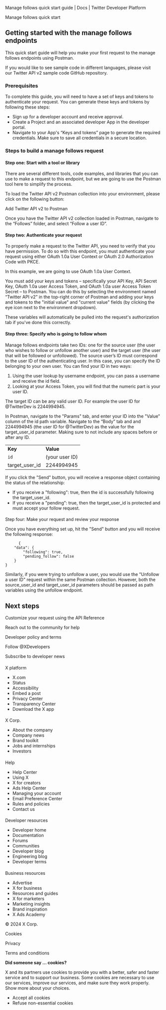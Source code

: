 
Manage follows quick start guide | Docs | Twitter Developer Platform 

Manage follows quick start

Getting started with the manage follows endpoints
-------------------------------------------------

This quick start guide will help you make your first request to the manage follows endpoints using Postman.

If you would like to see sample code in different languages, please visit our Twitter API v2 sample code GitHub repository.   

### Prerequisites

To complete this guide, you will need to have a set of keys and tokens to authenticate your request. You can generate these keys and tokens by following these steps:

* Sign up for a developer account and receive approval.
* Create a Project and an associated developer App in the developer portal.
* Navigate to your App's “Keys and tokens” page to generate the required credentials. Make sure to save all credentials in a secure location.

### Steps to build a manage follows request

#### Step one: Start with a tool or library

There are several different tools, code examples, and libraries that you can use to make a request to this endpoint, but we are going to use the Postman tool here to simplify the process.

To load the Twitter API v2 Postman collection into your environment, please click on the following button:

Add Twitter API v2 to Postman

Once you have the Twitter API v2 collection loaded in Postman, navigate to the “Follows” folder, and select “Follow a user ID”.  

#### Step two: Authenticate your request

To properly make a request to the Twitter API, you need to verify that you have permission. To do so with this endpoint, you must authenticate your request using either OAuth 1.0a User Context or OAuth 2.0 Authorization Code with PKCE.

In this example, we are going to use OAuth 1.0a User Context.

You must add your keys and tokens – specifically your API Key, API Secret Key, OAuth 1.0a user Access Token, and OAuth 1.0a user Access Token Secret – to Postman. You can do this by selecting the environment named “Twitter API v2” in the top-right corner of Postman and adding your keys and tokens to the "initial value" and "current value" fields (by clicking the eye icon next to the environment dropdown).

These variables will automatically be pulled into the request's authorization tab if you've done this correctly.  

#### Step three: Specify who is going to follow whom

Manage follows endpoints take two IDs: one for the source user (the user who wishes to follow or unfollow another user) and the target user (the user that will be followed or unfollowed). The source user’s ID must correspond to the user ID of the authenticating user. In this case, you can specify the ID belonging to your own user. You can find your ID in two ways:

1. Using the user lookup by username endpoint, you can pass a username and receive the id field.
2. Looking at your Access Token, you will find that the numeric part is your user ID.

The target ID can be any valid user ID. For example the user ID for @TwitterDev is 2244994945.

In Postman, navigate to the "Params" tab, and enter your ID into the "Value" column of the id path variable. Navigate to the “Body” tab and and 2244994945 (the user ID for @TwitterDev) as the value for the target\_user\_id parameter. Making sure to not include any spaces before or after any ID.

|  |  |
| --- | --- |
| **Key** | **Value** |
| `id` | (your user ID) |
| target\_user\_id | 2244994945 |

If you click the "Send" button, you will receive a response object containing the status of the relationship:

* If you receive a "following": true, then the id is successfully following the target\_user\_id.
* If you receive a "pending": true, then the target\_user\_id is protected and must accept your follow request.

#### 
Step four: Make your request and review your response

Once you have everything set up, hit the "Send" button and you will receive the following response:

```
      {
    "data": {
        "following": true,
        "pending_follow": false
    }
}
```

Similarly, if you were trying to unfollow a user, you would use the "Unfollow a user ID" request within the same Postman collection. However, both the source\_user\_id and target\_user\_id parameters should be passed as path variables using the unfollow endpoint. 

Next steps
----------

Customize your request using the API Reference

Reach out to the community for help

Developer policy and terms

Follow @XDevelopers

Subscribe to developer news

#### 
 X platform

* X.com
* Status
* Accessibility
* Embed a post
* Privacy Center
* Transparency Center
* Download the X app

#### 
 X Corp.

* About the company
* Company news
* Brand toolkit
* Jobs and internships
* Investors

#### 
 Help

* Help Center
* Using X
* X for creators
* Ads Help Center
* Managing your account
* Email Preference Center
* Rules and policies
* Contact us

#### 
 Developer resources

* Developer home
* Documentation
* Forums
* Communities
* Developer blog
* Engineering blog
* Developer terms

#### 
 Business resources

* Advertise
* X for business
* Resources and guides
* X for marketers
* Marketing insights
* Brand inspiration
* X Ads Academy

 © 2024 X Corp.

Cookies

Privacy

Terms and conditions

**Did someone say … cookies?**  

 X and its partners use cookies to provide you with a better, safer and
 faster service and to support our business. Some cookies are necessary to use
 our services, improve our services, and make sure they work properly.
 Show more about your choices.

* Accept all cookies
* Refuse non-essential cookies